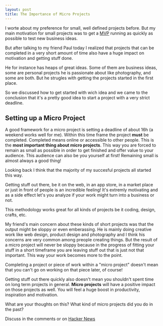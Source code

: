 ```yaml
---
layout: post
title: The Importance of Micro Projects
---
```


I worte about my preference for small, well defined projects before. But my main motivation for small projects was to get a [MVP](http://theleanstartup.com/principles#develop_mvp) running as quickly as possible to test new business ideas.

But after talking to my friend Paul today I realized that projects that can be completed in a very short amount of time also have a huge impact on motivation and getting stuff done.

He for instance has heaps of great ideas. Some of them are business ideas, some are personal projects he is passionate about like photography, and some are both. But he strugles with getting the projects started in the first place.

So we discussed how to get started with wich idea and we came to the conclusion that it's a pretty good idea to start a project with a very strict deadline. 

## Setting up a Micro Project
A good framework for a micro project is setting a deadline of about 16h (a weekend works well for me). Within this time frame the project **must** be completed. Completed means online or accessible to other people. This is the **most important thing about micro projects**. This way you are forced to remain as small as possible in order to get finished and offer value to your audience. This audience can also be you yourself at first! Remaining small is almost always a good thing!

Looking back I think that the majority of my succesful projects all started this way.

Getting stuff out there, be it on the web, in an app store, in a market place or just in front of people is an incredible feeling! It's extremly motivating and as a side effect let's you analyze if your work might turn into a business or not.

This methodology works great for all kinds of projects be it coding, design, crafts, etc.

My friend's main concern about these kinds of short projects was that the output might be sloppy or even emberassing. He is mainly doing creative work like web design, product design and photography and I think his concerns are very common among preople creating things. But the result of a micro project will never be sloppy because in the progress of fitting your stuff in a short timeframe you are leaving stuff out that is just not that important. This way your work becomes more to the point. 

Completing a project or piece of work within a "micro project" doesn't mean that you can't go on working on that piece later, of course! 

Getting stuff out there quickly also doesn't mean you shouldn't spent time on long term projects in general. **Micro projects** will have a positive impact on those projects as well. You will feel a huge boost in productivity, inspiration and motivation.

What are your thoughts on this? What kind of micro projects did you do in the past?

Discuss in the comments or on [Hacker News](https://news.ycombinator.com/item?id=9870082)
